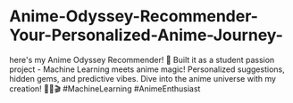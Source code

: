 # Anime-Odyssey-Recommender-Your-Personalized-Anime-Journey-
here's my Anime Odyssey Recommender! 🚀 Built it as a student passion project - Machine Learning meets anime magic! Personalized suggestions, hidden gems, and predictive vibes. Dive into the anime universe with my creation! 🤖🌟🎬 #MachineLearning #AnimeEnthusiast
